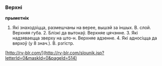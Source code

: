 ### Верхні
**прыметнік**

1. Які знаходзіцца, размешчаны на верее, вышэй за іншых. В. слой. Верхняя губа. 2. Блізкі да вытокаў. Верхняе цячэнне. 3. Які надзяваецца зверху на што-н. Верхняе адзенне. 4. Які адносіцца да вярхоў (у 8 знач.). В. рзгістр.

<a rel="author">[http://rv-blr.com/](http://rv-blr.com/slounik.jsp?letterId=0&maskId=0&pageId=514)</a>
